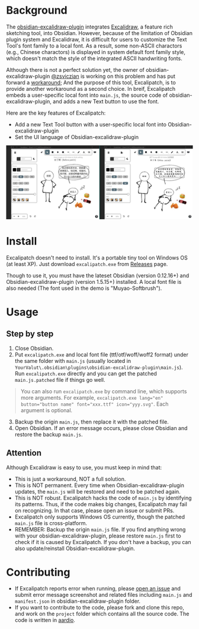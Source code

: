 #  Background

The [obsidian-excalidraw-plugin](https://github.com/zsviczian/obsidian-excalidraw-plugin) integrates [Excalidraw](https://excalidraw.com), a feature rich sketching tool, into Obsidian. However, because of the limitation of Obsidian plugin system and Excalidraw, it is difficult for users to customize the Text Tool's font family to a local font. As a result, some non-ASCII charactors (e.g., Chinese charactors) is displayed in system default font family style, which doesn't match the style of the integrated ASCII handwriting fonts.

Although there is not a perfect solution yet, the owner of obsidian-excalidraw-plugin [@zsviczian](https://github.com/zsviczian) is working on this problem and has put forward a [workaround](https://github.com/zsviczian/obsidian-excalidraw-plugin/issues/14#issuecomment-979460183); And the purpose of this tool, Excalipatch, is to provide another workaround as a second choice. In breif, Excalipatch embeds a user-specific local font into `main.js`, the source code of obsidian-excalidraw-plugin, and adds a new Text button to use the font.

Here are the key features of Excalipatch:

* Add a new Text Tool button with a user-specific local font into Obsidian-excalidraw-plugin
* Set the UI language of Obsidian-excalidraw-plugin

![preview](./assets/preview.jpg)

# Install

Excalipatch doesn't need to install. It's a portable tiny tool on Windows OS (at least XP). Just download `excalipatch.exe` from [Releases](https://github.com/tswwe/excalipatch/releases) page.

Though to use it, you must have the lateset Obsidian (version 0.12.16+) and Obsidian-excalidraw-plugin (version 1.5.15+) installed. A local font file is also needed (The font used in the demo is "Muyao-Softbrush").

# Usage

## Step by step

1. Close Obsidian.
2. Put `excalipatch.exe` and local font file (ttf/otf/woff/woff2 format) under the same folder with `main.js` (usually located in `YourValut\.obsidian\plugins\obsidian-excalidraw-plugin\main.js`). Run `excalipatch.exe` directly and you can get the patched `main.js.patched` file if things go well.
> You can also run `excalipatch.exe` by command line, which supports more arguments. For example, `excalipatch.exe lang="en" button="button name" font="xxx.ttf" icon="yyy.svg"`. Each argument is optional.
3. Backup the origin `main.js`, then replace it with the patched file.
4. Open Obsidian. If an error message occurs, please close Obsidian and restore the backup `main.js`.

## Attention

Although Excalidraw is easy to use, you must keep in mind that:

* This is just a workaround, NOT a full solution.
* This is NOT permanent. Every time when Obsidian-excalidraw-plugin updates, the `main.js` will be restored and need to be patched again.
* This is NOT robust. Excalipatch hacks the code of `main.js` by identifying its patterns. Thus, if the code makes big changes, Excalipatch may fail on recognizing. In that case, please open an issue or submit PRs.
* Excalipatch only supports Windows OS currently, though the patched `main.js` file is cross-platform.
* REMEMBER: Backup the origin `main.js` file. If you find anything wrong with your obsidian-excalidraw-plugin, please restore `main.js` first to check if it is caused by Excalipatch. If you don't have a backup, you can also update/reinstall Obsidian-excalidraw-plugin.

# Contributing

* If Excalipatch reports error when running, please [open an issue](https://github.com/tswwe/excalipatch/issues) and submit error message screenshot and related files including `main.js` and `manifest.json` in obsidian-excalidraw-plugin folder.
* If you want to contribute to the code, please fork and clone this repo, and work on the `project` folder which contains all the source code. The code is written in [aardio](https://ide.update.aardio.com/releases/aardio.7z).

